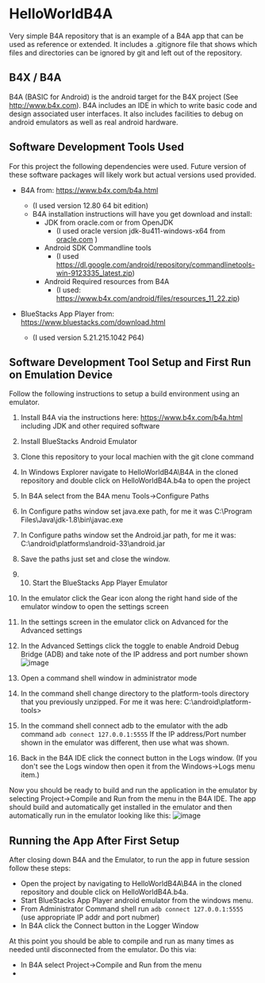 # HelloWorldB4A
Very simple B4A repository that is an example of a B4A app that can be used as reference or extended.  It includes a .gitignore file that shows which files and directories can be ignored by git and left out of the repository.

## B4X / B4A
B4A (BASIC for Android) is the android target for the B4X project (See http://www.b4x.com).  B4A includes an IDE in which to write basic code and design associated user interfaces.  It also includes facilities to debug on android emulators as well as real android hardware.

## Software Development Tools Used
For this project the following dependencies were used.  Future version of these software packages will likely work but actual versions used provided.
- B4A from: https://www.b4x.com/b4a.html
  - (I used version 12.80 64 bit edition)
  - B4A installation instructions will have you get download and install:
    - JDK from oracle.com or from OpenJDK
      - (I used oracle version jdk-8u411-windows-x64 from [oracle.com](https://www.oracle.com/java/technologies/downloads/?er=221886#java8-windows) ) 
    - Android SDK Commandline tools
      - (I used https://dl.google.com/android/repository/commandlinetools-win-9123335_latest.zip)
    - Android Required resources from B4A
      - (I used: https://www.b4x.com/android/files/resources_11_22.zip)

- BlueStacks App Player from: https://www.bluestacks.com/download.html
  - (I used version  5.21.215.1042 P64)

## Software Development Tool Setup and First Run on Emulation Device
Follow the following instructions to setup a build environment using an emulator.
1. Install B4A via the instructions here: https://www.b4x.com/b4a.html including JDK and other required software
2. Install BlueStacks Android Emulator
3. Clone this repository to your local machien with the git clone command
4. In Windows Explorer navigate to HelloWorldB4A\B4A in the cloned repository and double click on HelloWorldB4A.b4a to open the project
5. In B4A select from the B4A menu Tools->Configure Paths
6. In Configure paths window set java.exe path, for me it was C:\Program Files\Java\jdk-1.8\bin\javac.exe
7. In Configure paths window set the Android.jar path, for me it was: C:\android\platforms\android-33\android.jar
8. Save the paths just set and close the window.

9. 10. Start the BlueStacks App Player Emulator
10. In the emulator click the Gear icon along the right hand side of the emulator window to open the settings screen
11. In the settings screen in the emulator click on Advanced for the Advanced settings
12. In the Advanced Settings click the toggle to enable Android Debug Bridge (ADB) and take note of the IP address and port number shown ![image](https://github.com/nealvis/HelloWorldB4A/assets/21041294/9fd97a33-d911-4989-8241-47da686cedf6)

13. Open a command shell window in administrator mode
14. In the command shell change directory to the platform-tools directory that you previously unzipped. For me it was here: C:\android\platform-tools>
15. In the command shell connect adb to the emulator with the adb command `adb connect 127.0.0.1:5555`  If the IP address/Port number shown in the emulator was different, then use what was shown.
16. Back in the B4A IDE click the connect button in the Logs window.  (If you don't see the Logs window then open it from the Windows->Logs menu item.)

Now you should be ready to build and run the application in the emulator by selecting Project->Compile and Run from the menu in the B4A IDE.  The app should build and automatically get installed in the emulator and then automatically run in the emulator looking like this:
![image](https://github.com/nealvis/HelloWorldB4A/assets/21041294/c6149a75-81a9-4147-b5c5-cafe1e0dce12)

## Running the App After First Setup
After closing down B4A and the Emulator, to run the app in future session follow these steps:
- Open the project by navigating to HelloWorldB4A\B4A in the cloned repository and double click on HelloWorldB4A.b4a.
- Start BlueStacks App Player android emulator from the windows menu.
- From Administrator Command shell run `adb connect 127.0.0.1:5555` (use appropriate IP addr and port nubmer)
- In B4A click the Connect button in the Logger Window

At this point you should be able to compile and run as many times as needed until disconnected from the emulator.  Do this via: 
- In B4A select Project->Compile and Run from the menu
- 

 








